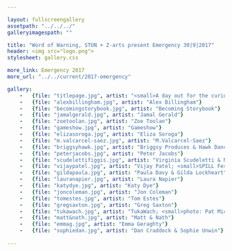 ```yaml
---

layout: fullscreengallery
assetpath: "../../../"
galleryimagespath: ""

title: "Word of Warning, STUN + Z-arts present Emergency 30|9|2017"
header: <img src="logo.png">
stylesheet: gallery.css

more_link: Emergency 2017
more_url: "../../current/2017-emergency"

gallery:
    -   {file: "titlepage.jpg", artist: "<small>A day out for the curious, Sat 30 Sept at Z-arts.", show: "Virginia Scudeletti & Nicholas Figgis; image Matt Warner Photography</small>"}
    -   {file: "alexbillingham.jpg", artist: "Alex Billingham"}
    -   {file: "becomingstorybook.jpg", artist: "Becoming Storybook"}
    -   {file: "jamalgerald.jpg", artist: "Jamal Gerald"}
    -   {file: "zoetoolan.jpg", artist: "Zoe Toolan"}
    -   {file: "gameshow.jpg", artist: "Gameshow"}
    -   {file: "elizasoroga.jpg", artist: "Eliza Soroga"}
    -   {file: "m.valcarcel-saez.jpg", artist: "M.Valcarcel-Saez"}
    -   {file: "briggsyhawk.jpg", artist: "Briggsy Produces & Hawk Dance Theatre"}
    -   {file: "peterjacobs.jpg", artist: "Peter Jacobs"}
    -   {file: "scudelettifiggis.jpg", artist: "Virginia Scudeletti & Nicholas Figgis; image Matt Warner Photography</small>"}
    -   {file: "vijaypatel.jpg", artist: "Vijay Patel; <small>SPILL Festival of Performance 2016, Produced: Pacitti Company; photo: Christa Holka.</small>"}
    -   {file: "gildapaula.jpg", artist: "Paula Davy & Gilda Lockheart"}
    -   {file: "lauranapier.jpg", artist: "Laura Napier"}
    -   {file: "katydye.jpg", artist: "Katy Dye"}
    -   {file: "joncoleman.jpg", artist: "Jon Coleman"}
    -   {file: "tomestes.jpg", artist: "Tom Estes"}
    -   {file: "gregsaxton.jpg", artist: "Greg Saxton"}
    -   {file: "tukawach.jpg", artist: "TukaWach; <small>photo: Pat Mic</small>"}
    -   {file: "matt&nath.jpg", artist: "Matt & Nath"}
    -   {file: "emmag.jpg", artist: "Emma Geraghty"}
    -   {file: "sophiedan.jpg", artist: "Dan Craddock & Sophie Unwin"}
     
---
```

